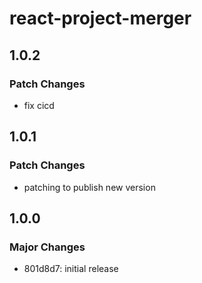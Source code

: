 # react-project-merger

## 1.0.2

### Patch Changes

-   fix cicd

## 1.0.1

### Patch Changes

-   patching to publish new version

## 1.0.0

### Major Changes

-   801d8d7: initial release
